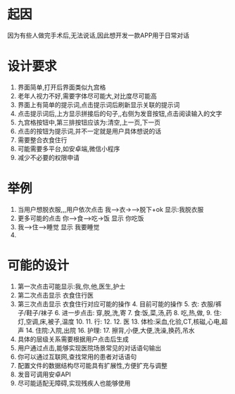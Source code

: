 # 起因
因为有些人做完手术后,无法说话,因此想开发一款APP用于日常对话

# 设计要求
1. 界面简单,打开后界面类似九宫格
2. 老年人视力不好,需要字体尽可能大,对比度尽可能高
2. 界面上有简单的提示词,点击提示词后刷新显示关联的提示词
3. 点击提示词后,上方显示拼接后的句子,,右侧为发音按钮,点击阅读输入的文字
4. 九宫格按钮中,第三排按钮应该为:清空,上一页,下一页
5. 点击的按钮为提示词,并不一定就是用户具体想说的话
6. 需要整合衣食住行
7. 可能需要多平台,如安卓端,微信小程序
8. 减少不必要的权限申请

# 举例
1. 当用户想脱衣服,,,用户依次点击  我-->衣->-->脱下+ok  显示:我脱衣服
2. 更多可能的点击   你-->食-->吃->饭  显示  你吃饭
3. 我-->住-->睡觉  显示 我要睡觉
4. 

# 可能的设计
1. 第一次点击可能显示:我,你,他,医生,护士
2. 第二次点击显示 衣食住行医
3. 第三次点击显示 衣食住行对应可能的操作
   4. 目前可能的操作
      5. 衣: 衣服/裤子/鞋子/袜子
         6. 进一步点击: 穿,脱,洗,寄
      7. 食:饭,菜,汤,药
         8. 吃,热,做,
      9. 住:灯,空调,床,被子,温度
         10. 
      11. 行:
          12. 
      12. 医
          13. 体检:采血,化验,CT,核磁,心电,超声
          14. 住院:入院,出院
          16. 护理:
              17. 擦背,小便,大便,洗澡,换药,吊水
4. 具体的层级关系需要根据用户点击后生成
5. 用户通过点击,能够实现医院场景常见的对话语句输出
6. 你可以通过互联网,查找常用的患者对话语句
7. 配置文件的数据结构尽可能具有扩展性,方便扩充与调整
8. 发音可调用安卓API
9. 尽可能适配无障碍,实现残疾人也能够使用
